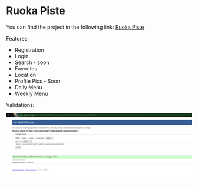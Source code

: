 <h1>Ruoka Piste</h1>

You can find the project in the following link: [Ruoka Piste](https://users.metropolia.fi/~jafarj/Students-Restourants/html/)

Features:
- Registration
- Login
- Search - soon
- Favorites
- Location
- Profile Pics - Soon
- Daily Menu
- Weekly Menu


Validations:

![img.png](validations/img.png)


